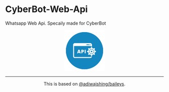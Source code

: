 # CyberBot-Web-Api
Whatsapp Web Api. Specaily made for CyberBot

<div align="center">
<img src="https://raw.githubusercontent.com/Aqua-Snake/intro/main/api-icon-e1454693853722.png" width="130">

----


This is based on [@adiwajshing/baileys](https://www.npmjs.com/package/@adiwajshing/baileys). 

